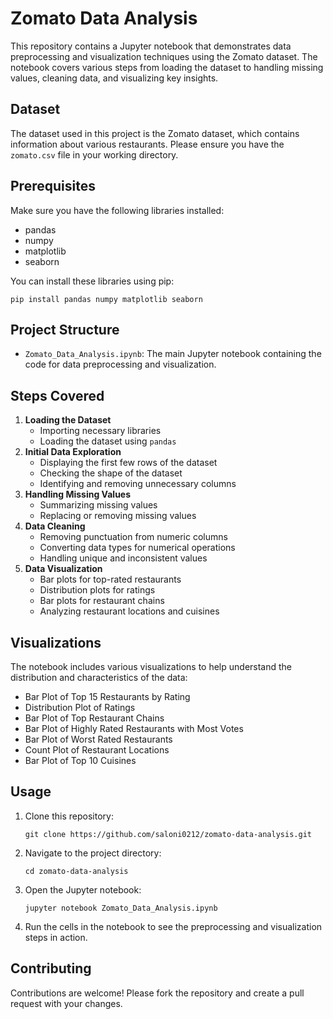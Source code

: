 <h1>Zomato Data Analysis</h1>
    <p>This repository contains a Jupyter notebook that demonstrates data preprocessing and visualization techniques using the Zomato dataset. The notebook covers various steps from loading the dataset to handling missing values, cleaning data, and visualizing key insights.</p>
    
  <h2>Dataset</h2>
    <p>The dataset used in this project is the Zomato dataset, which contains information about various restaurants. Please ensure you have the <code>zomato.csv</code> file in your working directory.</p>
    
  <h2>Prerequisites</h2>
    <p>Make sure you have the following libraries installed:</p>
    <ul>
        <li>pandas</li>
        <li>numpy</li>
        <li>matplotlib</li>
        <li>seaborn</li>
    </ul>
    <p>You can install these libraries using pip:</p>
    <pre><code>pip install pandas numpy matplotlib seaborn</code></pre>
    
   <h2>Project Structure</h2>
    <ul>
        <li><code>Zomato_Data_Analysis.ipynb</code>: The main Jupyter notebook containing the code for data preprocessing and visualization.</li>
    </ul>
  
   <h2>Steps Covered</h2>
    <ol>
        <li><strong>Loading the Dataset</strong>
            <ul>
                <li>Importing necessary libraries</li>
                <li>Loading the dataset using <code>pandas</code></li>
            </ul>
        </li>
        <li><strong>Initial Data Exploration</strong>
            <ul>
                <li>Displaying the first few rows of the dataset</li>
                <li>Checking the shape of the dataset</li>
                <li>Identifying and removing unnecessary columns</li>
            </ul>
        </li>
        <li><strong>Handling Missing Values</strong>
            <ul>
                <li>Summarizing missing values</li>
                <li>Replacing or removing missing values</li>
            </ul>
        </li>
        <li><strong>Data Cleaning</strong>
            <ul>
                <li>Removing punctuation from numeric columns</li>
                <li>Converting data types for numerical operations</li>
                <li>Handling unique and inconsistent values</li>
            </ul>
        </li>
        <li><strong>Data Visualization</strong>
            <ul>
                <li>Bar plots for top-rated restaurants</li>
                <li>Distribution plots for ratings</li>
                <li>Bar plots for restaurant chains</li>
                <li>Analyzing restaurant locations and cuisines</li>
            </ul>
        </li>
    </ol>
    
<h2>Visualizations</h2>
    <p>The notebook includes various visualizations to help understand the distribution and characteristics of the data:</p>
    <ul>
        <li>Bar Plot of Top 15 Restaurants by Rating</li>
        <li>Distribution Plot of Ratings</li>
        <li>Bar Plot of Top Restaurant Chains</li>
        <li>Bar Plot of Highly Rated Restaurants with Most Votes</li>
        <li>Bar Plot of Worst Rated Restaurants</li>
        <li>Count Plot of Restaurant Locations</li>
        <li>Bar Plot of Top 10 Cuisines</li>
    </ul>
    
<h2>Usage</h2>
    <ol>
        <li>Clone this repository:
            <pre><code>git clone https://github.com/saloni0212/zomato-data-analysis.git</code></pre>
        </li>
        <li>Navigate to the project directory:
            <pre><code>cd zomato-data-analysis</code></pre>
        </li>
        <li>Open the Jupyter notebook:
            <pre><code>jupyter notebook Zomato_Data_Analysis.ipynb</code></pre>
        </li>
        <li>Run the cells in the notebook to see the preprocessing and visualization steps in action.</li>
    </ol>
    
<h2>Contributing</h2>
    <p>Contributions are welcome! Please fork the repository and create a pull request with your changes.</p>
    
